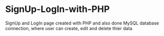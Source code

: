 # SignUp-LogIn-with-PHP
SignUp and LogIn page created with PHP and also done MySQL database connection, where user can create, edit and delete thier data
